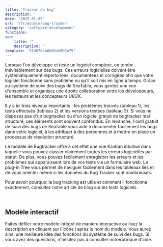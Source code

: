 ```yaml
---
title: 'Traceur de bug'
description: ''
date: '2025-01-09'
url: '/fr/modele/bug-tracker'
category: 'software-development'
functions:
seo:
    title: ''
    description: ''
template: '51d678ca8b004e9b9b79'
---
```


Lorsque l'on développe et teste un logiciel complexe, on tombe inévitablement sur des bugs. Ces erreurs logicielles doivent être systématiquement répertoriées, documentées et corrigées afin que votre logiciel fonctionne sans problème ou qu'il soit mis en ligne à temps. Grâce au système de suivi des bugs de SeaTable, vous gardez une vue d'ensemble et organisez une étroite collaboration entre les développeurs, les testeurs et les concepteurs UI/UX.

Il y a ici trois niveaux importants : les problèmes trouvés (tableau 1), les tests effectués (tableau 2) et les versions testées (tableau 3). Si vous ne disposez pas d'un bugtracker ou d'un logiciel gratuit de bugtracker mal structuré, ces éléments sont souvent confondus. En revanche, l'outil gratuit de suivi des bugs de SeaTable vous aide à documenter facilement les bugs dans votre logiciel, à les attribuer à des personnes et à mettre en place un processus de résolution structuré.

Le modèle de Bugtracker offre à cet effet une vue Kanban intuitive dans laquelle vous pouvez classer clairement toutes les erreurs logicielles par statut. De plus, vous pouvez facilement enregistrer les erreurs et les problèmes qui apparaissent lors de vos tests via un formulaire web. Le plug-in Tree vous permet de naviguer facilement dans les tableaux liés et de vous orienter même si les données du Bug Tracker sont nombreuses.

Pour savoir pourquoi le bug tracking est utile et comment il fonctionne exactement, consultez notre article de blog sur les tests logiciels.

​

## Modèle interactif

Faites défiler notre modèle intégré de manière interactive ou lisez la description en cliquant sur l'icône i après le nom du modèle. Vous aurez ainsi une meilleure idée des fonctions du système de suivi des bugs. Si vous avez des questions, n'hésitez pas à consulter notrerubrique d'aide.
